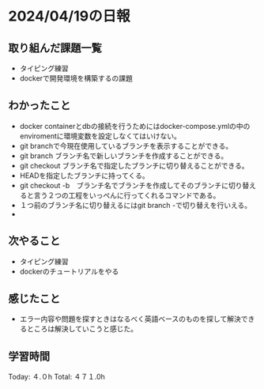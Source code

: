 # 2024/04/19の日報
## 取り組んだ課題一覧
* タイピング練習
*  dockerで開発環境を構築するの課題
## わかったこと
*  docker containerとdbの接続を行うためにはdocker-compose.ymlの中のenviromentに環境変数を設定しなくてはいけない。
*  git branchで今現在使用しているブランチを表示することができる。
*  git branch ブランチ名で新しいブランチを作成することができる。
*  git checkout ブランチ名で指定したブランチに切り替えることができる。
  *  HEADを指定したブランチに持ってくる。  
*  git checkout -b　ブランチ名でブランチを作成してそのブランチに切り替えると言う２つの工程をいっぺんに行ってくれるコマンドである。
*  １つ前のブランチ名に切り替えるにはgit branch -で切り替えを行いえる。
*  
## 次やること
* タイピング練習
* dockerのチュートリアルをやる
## 感じたこと
*  エラー内容や問題を探すときはなるべく英語ベースのものを探して解決できるところは解決していこうと感じた。
##  学習時間
Today: ４.０h
Total: ４７１.0h
